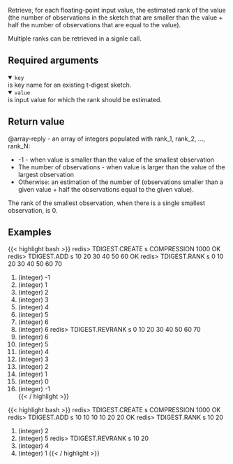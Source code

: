 Retrieve, for each floating-point input value, the estimated rank of the value (the number of observations in the sketch that are smaller than the value + half the number of observations that are equal to the value).

Multiple ranks can be retrieved in a signle call.

## Required arguments
<details open><summary><code>key</code></summary>
is key name for an existing t-digest sketch.
</details>

<details open><summary><code>value</code></summary>
is input value for which the rank should be estimated.

## Return value

@array-reply - an array of integers populated with rank_1, rank_2, ..., rank_N:
  
- -1 - when value is smaller than the value of the smallest observation
- The number of observations - when value is larger than the value of the largest observation
- Otherwise: an estimation of the number of (observations smaller than a given value + half the observations equal to the given value).
  
The rank of the smallest observation, when there is a single smallest observation, is 0.

## Examples

{{< highlight bash >}}
redis> TDIGEST.CREATE s COMPRESSION 1000
OK
redis> TDIGEST.ADD s 10 20 30 40 50 60
OK
redis> TDIGEST.RANK s 0 10 20 30 40 50 60 70
1) (integer) -1
2) (integer) 1
3) (integer) 2
4) (integer) 3
5) (integer) 4
6) (integer) 5
7) (integer) 6
8) (integer) 6
redis> TDIGEST.REVRANK s 0 10 20 30 40 50 60 70
1) (integer) 6
2) (integer) 5
3) (integer) 4
4) (integer) 3
5) (integer) 2
6) (integer) 1
7) (integer) 0
8) (integer) -1  
{{< / highlight >}}
  
{{< highlight bash >}}
redis> TDIGEST.CREATE s COMPRESSION 1000
OK
redis> TDIGEST.ADD s 10 10 10 10 20 20
OK
redis> TDIGEST.RANK s 10 20
1) (integer) 2
2) (integer) 5
redis> TDIGEST.REVRANK s 10 20
1) (integer) 4
2) (integer) 1
{{< / highlight >}}

